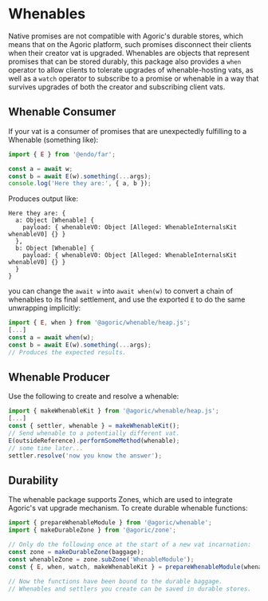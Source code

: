 # Whenables

Native promises are not compatible with Agoric's durable stores, which means that on the Agoric platform, such promises disconnect their clients when their creator vat is upgraded.  Whenables are objects that represent promises that can be stored durably, this package also provides a `when` operator to allow clients to tolerate upgrades of whenable-hosting vats, as well as a `watch` operator to subscribe to a promise or whenable in a way that survives upgrades of both the creator and subscribing client vats.

## Whenable Consumer

If your vat is a consumer of promises that are unexpectedly fulfilling to a Whenable (something like):

```js
import { E } from '@endo/far';

const a = await w;
const b = await E(w).something(...args);
console.log('Here they are:', { a, b });
```

Produces output like:
```console
Here they are: {
  a: Object [Whenable] {
    payload: { whenableV0: Object [Alleged: WhenableInternalsKit whenableV0] {} }
  },
  b: Object [Whenable] {
    payload: { whenableV0: Object [Alleged: WhenableInternalsKit whenableV0] {} }
  }
}
```

you can change the `await w` into `await when(w)` to convert a chain of whenables to its final settlement, and use the exported `E` to do the same unwrapping implicitly:

```js
import { E, when } from '@agoric/whenable/heap.js';
[...]
const a = await when(w);
const b = await E(w).something(...args);
// Produces the expected results.
```

## Whenable Producer

Use the following to create and resolve a whenable:

```js
import { makeWhenableKit } from '@agoric/whenable/heap.js';
[...]
const { settler, whenable } = makeWhenableKit();
// Send whenable to a potentially different vat.
E(outsideReference).performSomeMethod(whenable);
// some time later...
settler.resolve('now you know the answer');
```

## Durability

The whenable package supports Zones, which are used to integrate Agoric's vat
upgrade mechanism.  To create durable whenable functions:

```js
import { prepareWhenableModule } from '@agoric/whenable';
import { makeDurableZone } from '@agoric/zone';

// Only do the following once at the start of a new vat incarnation:
const zone = makeDurableZone(baggage);
const whenableZone = zone.subZone('WhenableModule');
const { E, when, watch, makeWhenableKit } = prepareWhenableModule(whenableZone);

// Now the functions have been bound to the durable baggage.
// Whenables and settlers you create can be saved in durable stores.
```
